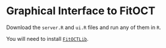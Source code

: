 # Graphical Interface to FitOCT

Download the `server.R` and `ui.R` files and run any of them in `R`.

You will need to install [`FitOCTLib`](https://github.com/ppernot/FitOCTlib).
